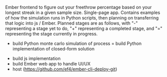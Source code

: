 Ember frontend to figure out your freethrow percentage based on your longest streak in a given sample size. Single-page app. Contains examples of how the simulation runs in Python scripts, then planning on transferring that logic into js / Ember. Planned stages are as follows, with "-" representing a stage yet to do, "+" representing a completed stage, and "=" representing the stage currently in progress.

 + build Python monte carlo simulation of process
 = build Python implementation of closed-form solution
 - build js implementation
 - build Ember web app to handle UI/UX
 - host (https://github.com/ef4/ember-cli-deploy-git)
